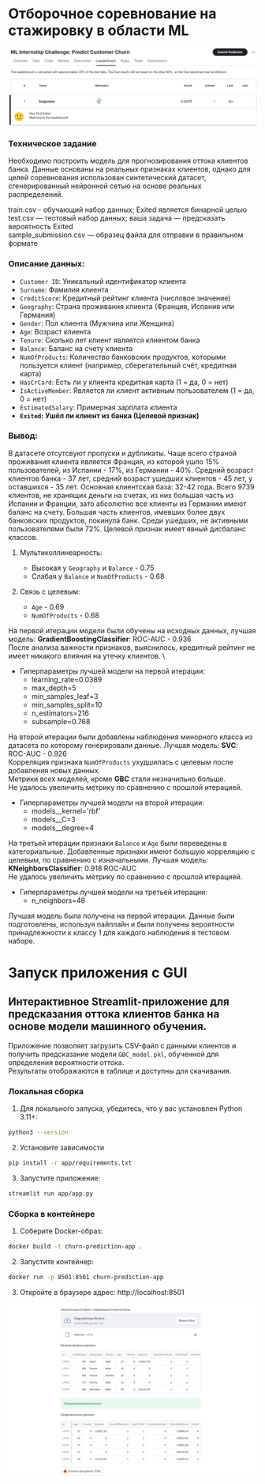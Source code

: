 # Отборочное соревнование на стажировку в области ML

![Leaderboard](./images/Leaderboard.png)

### Техническое задание

Необходимо построить модель для прогнозирования оттока клиентов банка. Данные основаны на реальных признаках клиентов, однако для целей соревнования использован синтетический датасет, сгенерированный нейронной сетью на основе реальных распределений.
 

train.csv - обучающий набор данных; Exited является бинарной целью \
test.csv — тестовый набор данных; ваша задача — предсказать вероятность Exited \
sample_submission.csv — образец файла для отправки в правильном формате


### Описание данных:

- `Customer ID`: Уникальный идентификатор клиента  
- `Surname`: Фамилия клиента  
- `CreditScore`: Кредитный рейтинг клиента (числовое значение)  
- `Geography`: Страна проживания клиента (Франция, Испания или Германия)  
- `Gender`: Пол клиента (Мужчина или Женщина)  
- `Age`: Возраст клиента  
- `Tenure`: Сколько лет клиент является клиентом банка  
- `Balance`: Баланс на счету клиента  
- `NumOfProducts`: Количество банковских продуктов, которыми пользуется клиент (например, сберегательный счёт, кредитная карта)  
- `HasCrCard`: Есть ли у клиента кредитная карта (1 = да, 0 = нет)  
- `IsActiveMember`: Является ли клиент активным пользователем (1 = да, 0 = нет)  
- `EstimatedSalary`: Примерная зарплата клиента  
- **`Exited`: Ушёл ли клиент из банка (Целевой признак)**

### Вывод:

В датасете отсутсвуют пропуски и дубликаты. Чаще всего страной проживания клиента является Франция, из которой ушло 15% пользователей, из Испании - 17%, из Германии - 40%. Средний возраст клиентов банка - 37 лет, средний возраст ушедших клиентов - 45 лет, у оставшихся - 35 лет. Основная клиентская база: 32-42 года. Всего 9739 клиентов, не хранящих деньги на счетах, из них большая часть из Испании и Франции, зато абсолютно все клиенты из Германии имеют баланс на счету. Большая часть клиентов, имевших более двух банковских продуктов, покинула банк. Среди ушедших, не активными пользователями были 72%. Целевой признак имеет явный дисбаланс классов.

1. Мультиколлинеарность:
    - Высокая у `Geography` и `Balance` - 0.75
    - Слабая у `Balance` и `NumOfProducts` - 0.68

2. Связь с целевым:
    - `Age` - 0.69
    - `NumOfProducts` - 0.68

На первой итерации модели были обучены на исходных данных, лучшая модель: **GradientBoostingClassifier**: ROC-AUC - 0.936 \
После анализа важности признаков, выяснилось, кредитный рейтинг не имеет никакого влияния на утечку клиентов. \
- Гиперпараметры лучшей модели на первой итерации:
    - learning_rate=0.0389
    - max_depth=5
    - min_samples_leaf=3
    - min_samples_split=10
    - n_estimators=216
    - subsample=0.768


На второй итерации были добавлены наблюдения минорного класса из датасета по которому генерировали данные. Лучшая модель: **SVC**: ROC-AUC - 0.926 \
Корреляция признака `NumOfProducts` ухудшилась с целевым после добавления новых данных. \
Метрики всех моделей, кроме **GBC** стали незначильно больше. \
Не удалось увеличить метрику по сравнению с прошлой итерацией.
- Гиперпараметры лучшей модели на второй итерации:
    - models__kernel='rbf'
    - models__C=3
    - models__degree=4

На третьей итерации признаки `Balance` и `Age` были переведены в категориальные. Добавленные признаки имеют большую корреляцию с целевым, по сравнению с изначальными. Лучшая модель: **KNeighborsClassifier**: 0.918 ROC-AUC \
Не удалось увеличить метрику по сравнению с прошлой итерацией.
- Гиперпараметры лучшей модели на третьей итерации:
    - n_neighbors=48

Лучшая модель была получена на первой итерации. Данные были подготовлены, используя пайплайн и были получены вероятности принадлежности к классу 1 для каждого наблюдения в тестовом наборе.


# Запуск приложения с GUI

## Интерактивное Streamlit-приложение для предсказания оттока клиентов банка на основе модели машинного обучения.

Приложение позволяет загрузить CSV-файл с данными клиентов и получить предсказание модели `GBC_model.pkl`, обученной для определения вероятности оттока. \
Результаты отображаются в таблице и доступны для скачивания.

### Локальная сборка

1. Для локального запуска, убедитесь, что у вас установлен Python 3.11+:
```bash
python3 --version
```

2. Установите зависимости 
```bash
pip install -r app/requirements.txt
```

3. Запустите приложение:
```bash
streamlit run app/app.py
```

### Сборка в контейнере

1. Соберите Docker-образ:
```bash
docker build -t churn-prediction-app .
```

2. Запустите контейнер:
```bash
docker run -p 8501:8501 churn-prediction-app
```

3. Откройте в браузере адрес: http://localhost:8501

![alt text](./images/gui_streamlit.png)